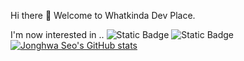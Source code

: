 Hi there 👋   Welcome to Whatkinda Dev Place.

I'm now interested in ..   ![Static Badge](https://img.shields.io/badge/Java-green) ![Static Badge](https://img.shields.io/badge/Spring-gray)   [![Jonghwa Seo's GitHub stats](https://github-readme-stats.vercel.app/api?username=whatkinda&show_icons=true&theme=radical)](https://github.com/whatkinda/github-readme-stats)

